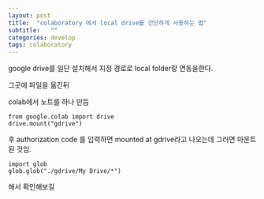```yaml
---
layout: post
title:  "colaboratory 에서 local drive를 간단하게 사용하는 법"
subtitle:   ""
categories: develop
tags: colaboratory
---
```


google drive를 일단 설치해서 지정 경로로 local folder랑 연동을한다.

그곳에 파일을 옮긴뒤

colab에서 노트를 하나 만듬

~~~
from google.colab import drive
drive.mount("gdrive")
~~~

후 authorization code 를 입력하면 mounted at gdrive라고 나오는데 그러면 마운트된 것임.

~~~
import glob
glob.glob("./gdrive/My Drive/*")
~~~
해서 확인해보길

